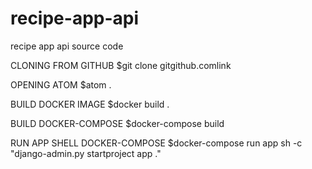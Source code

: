 # recipe-app-api
recipe app api source code

CLONING FROM GITHUB
  $git clone gitgithub.comlink

OPENING ATOM
  $atom .

BUILD DOCKER IMAGE
  $docker build .

BUILD DOCKER-COMPOSE
  $docker-compose build

RUN APP SHELL DOCKER-COMPOSE
  $docker-compose run app sh -c "django-admin.py startproject app ."
